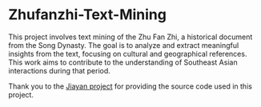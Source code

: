 # Zhufanzhi-Text-Mining
This project involves text mining of the Zhu Fan Zhi, a historical document from the Song Dynasty. The goal is to analyze and extract meaningful insights from the text, focusing on cultural and geographical references. This work aims to contribute to the understanding of Southeast Asian interactions during that period.

Thank you to the [Jiayan project](https://github.com/jiaeyan/Jiayan?tab=readme-ov-file#2) for providing the source code used in this project.
